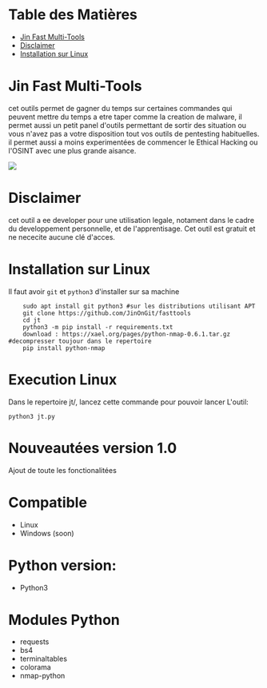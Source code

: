 Table des Matières
=

* [Jin Fast Multi-Tools](#Jin-Fast-Multi-Tools)
* [Disclaimer](#Disclaimer)
* [Installation sur Linux](#Installation-sur-Linux)

Jin Fast Multi-Tools
=

cet outils permet de gagner du temps sur certaines commandes qui peuvent mettre du temps a etre taper comme la creation de malware, il permet aussi un petit panel d'outils permettant de sortir des situation ou vous n'avez pas a votre disposition tout vos outils de pentesting habituelles. il permet aussi a moins experimentées de commencer le Ethical Hacking ou l'OSINT avec une plus grande aisance.

![](https://cdn.discordapp.com/attachments/768799213416218625/781194036581105696/jt.PNG)

Disclaimer
=
cet outil a ee developer pour une utilisation legale, notament dans le cadre du developpement personnelle, et de l'apprentisage. Cet outil est gratuit et ne nececite aucune clé d'acces.


Installation sur Linux
=
Il faut avoir `git` et `python3` d'installer sur sa machine
```
    sudo apt install git python3 #sur les distributions utilisant APT
    git clone https://github.com/JinOnGit/fasttools
    cd jt
    python3 -m pip install -r requirements.txt
    download : https://xael.org/pages/python-nmap-0.6.1.tar.gz #decompresser toujour dans le repertoire
    pip install python-nmap
```    

Execution Linux
=
Dans le repertoire jt/, lancez cette commande pour pouvoir lancer L'outil:
```
python3 jt.py
```
Nouveautées version 1.0
=
Ajout de toute les fonctionalitées

Compatible
=
- Linux
- Windows (soon)

Python version:
=
- Python3

Modules Python
=
- requests
- bs4
- terminaltables
- colorama
- nmap-python
